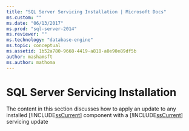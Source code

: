 ```yaml
---
title: "SQL Server Servicing Installation | Microsoft Docs"
ms.custom: ""
ms.date: "06/13/2017"
ms.prod: "sql-server-2014"
ms.reviewer: ""
ms.technology: "database-engine"
ms.topic: conceptual
ms.assetid: 1b52a780-9668-4419-a818-a0e90e89df5b
author: mashamsft
ms.author: mathoma
---
```

# SQL Server Servicing Installation
  The content in this section discusses how to apply an update to any installed [!INCLUDE[ssCurrent](../../includes/sscurrent-md.md)] component with a [!INCLUDE[ssCurrent](../../includes/sscurrent-md.md)] servicing update  
  
  
